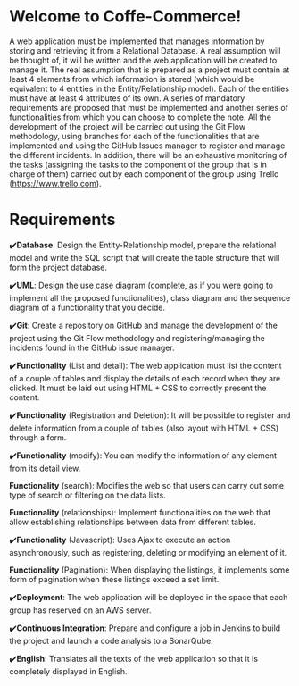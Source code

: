 # Welcome to Coffe-Commerce!

A web application must be implemented that manages information by storing and retrieving it from a Relational Database. A real assumption will be thought of, it will be written and the web application will be created to manage it.
The real assumption that is prepared as a project must contain at least 4 elements from which information is stored (which would be equivalent to 4 entities in the Entity/Relationship model). Each of the entities must have at least 4 attributes of its own.
A series of mandatory requirements are proposed that must be implemented and another series of functionalities from which you can choose to complete the note.
All the development of the project will be carried out using the Git Flow methodology, using branches for each of the functionalities that are implemented and using the GitHub Issues manager to register and manage the different incidents.
In addition, there will be an exhaustive monitoring of the tasks (assigning the tasks to the component of the group that is in charge of them) carried out by each component of the group using Trello (https://www.trello.com).


# Requirements

✔️**Database**: Design the Entity-Relationship model, prepare the relational model and write the SQL script that will create the table structure that will form the project database.

✔️**UML**: Design the use case diagram (complete, as if you were going to implement all the proposed functionalities), class diagram and the sequence diagram of a functionality that you decide.

✔️**Git**: Create a repository on GitHub and manage the development of the project using the Git Flow methodology and registering/managing the incidents found in the GitHub issue manager.

✔️**Functionality** (List and detail): The web application must list the content of a couple of tables and display the details of each record when they are clicked. It must be laid out using HTML + CSS to correctly present the content.

✔️**Functionality** (Registration and Deletion): It will be possible to register and delete information from a couple of tables (also layout with HTML + CSS) through a form.

✔️**Functionality** (modify): You can modify the information of any element from its detail view.

**Functionality** (search): Modifies the web so that users can carry out some type of search or filtering on the data lists.

**Functionality** (relationships): Implement functionalities on the web that allow establishing relationships between data from different tables.

✔️**Functionality** (Javascript): Uses Ajax to execute an action asynchronously, such as registering, deleting or modifying an element of it.

**Functionality** (Pagination): When displaying the listings, it implements some form of pagination when these listings exceed a set limit.

✔️**Deployment**: The web application will be deployed in the space that each group has reserved on an AWS server.

✔️**Continuous Integration**: Prepare and configure a job in Jenkins to build the project and launch a code analysis to a SonarQube.

✔️**English**: Translates all the texts of the web application so that it is completely displayed in English.




